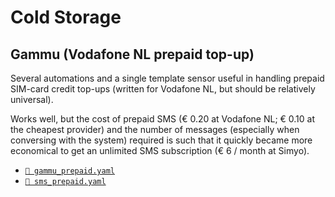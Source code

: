 # Cold Storage

## Gammu (Vodafone NL prepaid top-up)

Several automations and a single template sensor useful in handling prepaid
SIM-card credit top-ups (written for Vodafone NL, but should be relatively
universal).

Works well, but the cost of prepaid SMS (€ 0.20 at Vodafone NL; € 0.10 at the
cheapest provider) and the number of messages (especially when conversing with
the system) required is such that it quickly became more economical to get an
unlimited SMS subscription (€ 6 / month at Simyo).

- [`📄 gammu_prepaid.yaml`](./gammu_prepaid.yaml)
- [`📄 sms_prepaid.yaml`](./sms_prepaid.yaml)
